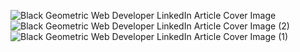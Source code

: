 ![Black Geometric Web Developer LinkedIn Article Cover Image](https://github.com/user-attachments/assets/748e6cbe-0949-49d9-b942-c4441b3f187f)
![Black Geometric Web Developer LinkedIn Article Cover Image (2)](https://github.com/user-attachments/assets/e3a870f6-fb61-4675-a2d5-58512b64c472)
![Black Geometric Web Developer LinkedIn Article Cover Image (1)](https://github.com/user-attachments/assets/ac80d929-64ce-455c-8c0d-b0a1a651ee96)
